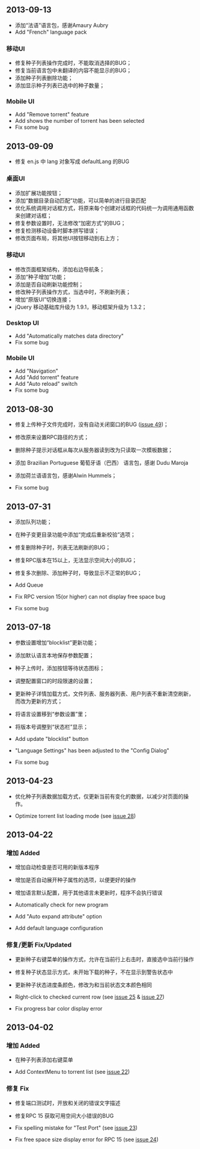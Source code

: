 ## 2013-09-13 ##
  * 添加“法语”语言包，感谢Amaury Aubry
  * Add "French" language pack

### 移动UI ###
  * 修复种子列表操作完成时，不能取消选择的BUG；
  * 修复当前语言包中未翻译的内容不能显示的BUG；
  * 添加种子列表删除功能；
  * 添加显示种子列表已选中的种子数量；

### Mobile UI ###
  * Add "Remove torrent" feature
  * Add shows the number of torrent has been selected
  * Fix some bug

## 2013-09-09 ##
  * 修复 en.js 中 lang 对象写成 defaultLang 的BUG

### 桌面UI ###
  * 添加扩展功能按钮；
  * 添加“数据目录自动匹配”功能，可以简单的进行目录匹配
  * 优化系统调用对话框方式，将原来每个创建对话框的代码统一为调用通用函数来创建对话框；
  * 修复参数设置时，无法修改“加密方式”的BUG；
  * 修复检测移动设备时脚本拼写错误；
  * 修改页面布局，将其他UI按钮移动到右上方；

### 移动UI ###
  * 修改页面框架结构，添加右边导航条；
  * 添加“种子增加”功能；
  * 添加是否自动刷新功能控制；
  * 修改种子列表操作方式，当选中时，不刷新列表；
  * 增加“原版UI”切换连接；
  * jQuery 移动基础库升级为 1.9.1，移动框架升级为 1.3.2；

### Desktop UI ###
  * Add "Automatically matches data directory"
  * Fix some bug

### Mobile UI ###
  * Add "Navigation"
  * Add "Add torrent" feature
  * Add "Auto reload" switch
  * Fix some bug

## 2013-08-30 ##
  * 修复上传种子文件完成时，没有自动关闭窗口的BUG ([issue 49](https://code.google.com/p/transmission-control/issues/detail?id=49))；
  * 修改原来设置RPC路径的方式；
  * 删除种子提示对话框从每次从服务器读到改为只读取一次模板数据；
  * 添加 Brazilian Portuguese 葡萄牙语（巴西） 语言包，感谢 Dudu Maroja
  * 添加荷兰语语言包，感谢Alwin Hummels；

  * Fix some bug

## 2013-07-31 ##
  * 添加队列功能；
  * 在种子变更目录功能中添加“完成后重新校验”选项；
  * 修复删除种子时，列表无法刷新的BUG；
  * 修复RPC版本在15以上，无法显示空间大小的BUG；
  * 修复多次删除、添加种子时，导致显示不正常的BUG；

  * Add Queue
  * Fix RPC version 15(or higher) can not display free space bug
  * Fix some bug

## 2013-07-18 ##
  * 参数设置增加“blocklist”更新功能；
  * 添加默认语言本地保存参数配置；
  * 种子上传时，添加按钮等待状态图标；
  * 调整配置窗口的时段限速的设置；
  * 更新种子详情加载方式，文件列表、服务器列表、用户列表不重新清空刷新，而改为更新的方式；
  * 将语言设置移到“参数设置”里；
  * 将版本号调整到“状态栏”显示；

  * Add update "blocklist" button
  * "Language Settings" has been adjusted to the "Config Dialog"
  * Fix some bug

## 2013-04-23 ##
  * 优化种子列表数据加载方式，仅更新当前有变化的数据，以减少对页面的操作。

  * Optimize torrent list loading mode (see [issue 28](https://code.google.com/p/transmission-control/issues/detail?id=28))

## 2013-04-22 ##
### 增加 Added ###
  * 增加自动检查是否可用的新版本程序
  * 增加是否自动展开种子属性的选项，以便更好的操作
  * 增加语言默认配置，用于其他语言未更新时，程序不会执行错误

  * Automatically check for new program
  * Add "Auto expand attribute" option
  * Add default language configuration

### 修复/更新 Fix/Updated ###
  * 更新种子右键菜单的操作方式，允许在当前行上右击时，直接选中当前行操作
  * 修复种子状态显示方式，未开始下载的种子，不在显示到警告状态中
  * 更新种子状态进度条颜色，修改为和当前状态文本颜色相同

  * Right-click to checked current row (see [issue 25](https://code.google.com/p/transmission-control/issues/detail?id=25) & [issue 27](https://code.google.com/p/transmission-control/issues/detail?id=27))
  * Fix progress bar color display error

## 2013-04-02 ##
### 增加 Added ###
  * 在种子列表添加右键菜单

  * Add ContextMenu to torrent list (see [issue 22](https://code.google.com/p/transmission-control/issues/detail?id=22))

### 修复 Fix ###
  * 修复端口测试时，开放和关闭的错误文字描述
  * 修复RPC 15 获取可用空间大小错误的BUG

  * Fix spelling mistake for "Test Port" (see [issue 23](https://code.google.com/p/transmission-control/issues/detail?id=23))
  * Fix free space size display error for RPC 15 (see [issue 24](https://code.google.com/p/transmission-control/issues/detail?id=24))